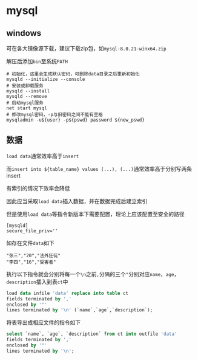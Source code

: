 # mysql

## windows

可在各大镜像源下载，建议下载zip包，如`mysql-8.0.21-winx64.zip`

解压后添加`bin`至系统`PATH`

```shell
# 初始化，这里会生成默认密码，可删除data目录之后重新初始化
mysqld --initialize --console
# 安装或卸载服务
mysqld --install
mysqld --remove
# 启动mysql服务
net start mysql
# 修改mysql密码，-p与旧密码之间不能有空格
mysqladmin -u${user} -p${pswd} password ${new_pswd}
```

## 数据

`load data`通常效率高于`insert`

而`insert into ${table_name} values (...), (...)`通常效率高于分别写两条insert

有索引的情况下效率会降低

因此应当采取`load data`插入数据，并在数据完成后建立索引

但是使用`load data`等指令新版本下需要配置，理论上应该配置至安全的路径

```config
[mysqld]
secure_file_priv=''
```

如存在文件`data`如下

```
"张三","20","法外狂徒"
"李四","16","受害者"
```

执行以下指令就会分别将每一个`\n`之前`,`分隔的三个`"`分别对应`name`，`age`，`description`插入到表`ct`中

```sql
load data infile 'data' replace into table ct
fields terminated by ','
enclosed by '"'
lines terminated by '\n' (`name`,`age`,`description`);
```

将表导出成相应文件的指令如下

```sql
select `name`, `age`, `description` from ct into outfile 'data'
fields terminated by ','
enclosed by '"'
lines terminated by '\n';
```
